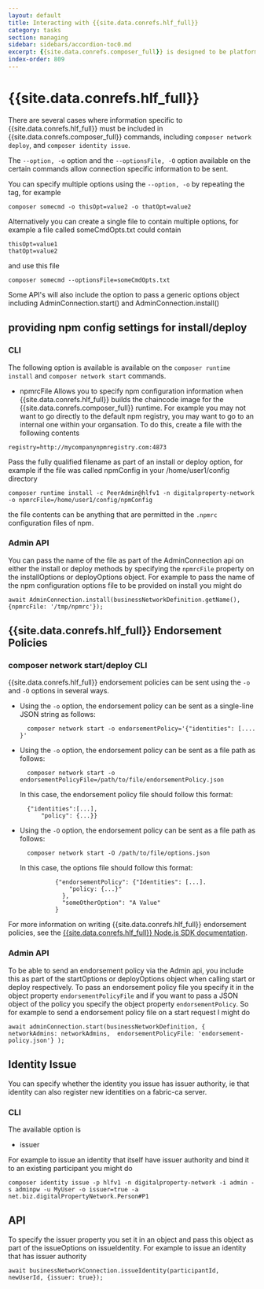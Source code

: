 ```yaml
---
layout: default
title: Interacting with {{site.data.conrefs.hlf_full}}
category: tasks
section: managing
sidebar: sidebars/accordion-toc0.md
excerpt: {{site.data.conrefs.composer_full}} is designed to be platform-agnostic. This section is about specifics in relation to interacting with {{site.data.conrefs.hlf_full}}.
index-order: 809
---
```


# {{site.data.conrefs.hlf_full}}

There are several cases where information specific to {{site.data.conrefs.hlf_full}} must be included in {{site.data.conrefs.composer_full}} commands, including `composer network deploy`, and `composer identity issue`.

The `--option, -o` option and the `--optionsFile, -O` option available on the certain commands allow connection specific information to be sent.

You can specify multiple options using the `--option, -o` by repeating the tag, for example 
```
composer somecmd -o thisOpt=value2 -o thatOpt=value2
```

Alternatively you can create a single file to contain multiple options, for example a file called someCmdOpts.txt could contain

```
thisOpt=value1
thatOpt=value2
```

and use this file
```
composer somecmd --optionsFile=someCmdOpts.txt
```

Some API's will also include the option to pass a generic options object including AdminConnection.start() and AdminConnection.install()

## providing npm config settings for install/deploy

### CLI
The following option is available is available on the `composer runtime install` and `composer network start` commands.
- npmrcFile
Allows you to specify npm configuration information when {{site.data.conrefs.hlf_full}} builds the chaincode image
for the {{site.data.conrefs.composer_full}} runtime. 
For example you may not want to go directly to the default npm registry, you may want to go to an internal one within your organsation. To do this, create a file with the following
contents

```
registry=http://mycompanynpmregistry.com:4873
```
Pass the fully qualified filename as part of an install or deploy option, for example if the file was called npmConfig
in your /home/user1/config directory
```
composer runtime install -c PeerAdmin@hlfv1 -n digitalproperty-network -o npmrcFile=/home/user1/config/npmConfig
```
the file contents can be anything that are permitted in the `.npmrc` configuration files of npm.

### Admin API

You can pass the name of the file as part of the AdminConnection api on either the install or deploy methods by specifying the `npmrcFile` property on the installOptions or deployOptions object. For example to pass the name of the npm configuration options file to be provided on install you might do

```
await AdminConnection.install(businessNetworkDefinition.getName(), {npmrcFile: '/tmp/npmrc'});
```


## {{site.data.conrefs.hlf_full}} Endorsement Policies

### composer network start/deploy CLI

{{site.data.conrefs.hlf_full}} endorsement policies can be sent using the `-o` and `-O` options in several ways.

- Using the `-o` option, the endorsement policy can be sent as a single-line JSON string as follows:

        composer network start -o endorsementPolicy='{"identities": [.... }'

- Using the `-o` option, the endorsement policy can be sent as a file path as follows:

        composer network start -o endorsementPolicyFile=/path/to/file/endorsementPolicy.json

	In this case, the endorsement policy file should follow this format:

		{"identities":[...],
			"policy": {...}}

- Using the `-O` option, the endorsement policy can be sent as a file path as follows:

        composer network start -O /path/to/file/options.json

	In this case, the options file should follow this format:

				{"endorsementPolicy": {"Identities": [...].
				    "policy: {...}"
				  },
				  "someOtherOption": "A Value"
				}

For more information on writing {{site.data.conrefs.hlf_full}} endorsement policies, see the [{{site.data.conrefs.hlf_full}} Node.js SDK documentation](https://fabric-sdk-node.github.io/global.html#Policy).

### Admin API

To be able to send an endorsement policy via the Admin api, you include this as part of the startOptions or deployOptions object when calling start or deploy respectively. To pass an endorsement policy file you specify it in the object property `endorsementPolicyFile` and if you want to pass a JSON object of the policy you specify the object property `endorsementPolicy`. So for example to send a endorsement policy file on a start request I might do

```
await adminConnection.start(businessNetworkDefinition, { networkAdmins: networkAdmins,  endorsementPolicyFile: 'endorsement-policy.json'} );
```

## Identity Issue

You can specify whether the identity you issue has issuer authority, ie that identity can also register new identities on a fabric-ca server. 

### CLI
The available option is
- issuer

For example to issue an identity that itself have issuer authority and bind it to an existing participant you might do
```
composer identity issue -p hlfv1 -n digitalproperty-network -i admin -s adminpw -u MyUser -o issuer=true -a net.biz.digitalPropertyNetwork.Person#P1
```

## API
To specify the issuer property you set it in an object and pass this object as part of the issueOptions on issueIdentity.
For example to issue an identity that has issuer authority
```
await businessNetworkConnection.issueIdentity(participantId, newUserId, {issuer: true});
```
